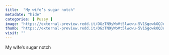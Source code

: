 ```yaml
---
title:  "My wife‘s sugar notch"
metadate: "hide"
categories: [ Pussy ]
image: "https://external-preview.redd.it/OGzTN9yWoVt5lwcwu-5V1SgowkOQJqr98aQCfoRGzvQ.jpg?auto=webp&s=19af869aae1903879766420ab0ed44b8a1a0349b"
thumb: "https://external-preview.redd.it/OGzTN9yWoVt5lwcwu-5V1SgowkOQJqr98aQCfoRGzvQ.jpg?width=960&crop=smart&auto=webp&s=0565aa62f40737abbc6dc671a6d9f21868de626d"
visit: ""
---
```

My wife‘s sugar notch
